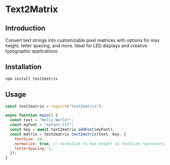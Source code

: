 # Text2Matrix

## Introduction

Convert text strings into customizable pixel matrices with options for max height, letter spacing, and more. Ideal for LED displays and creative typographic applications.

## Installation

```bash
npm install text2matrix
```

## Usage

```javascript
const text2matrix = require("text2matrix");

async function main() {
  const text = "Hello World!";
  const myFont = "myFont.ttf";
  const key = await text2matrix.addFont(myFont);
  const matrix = text2matrix.text2matrix(text, key, {
    fontSize: 10,
    normalize: true, // normalize to max height so fontSize represents max height. default true
    letterSpacing: 1,
  });
}
```
